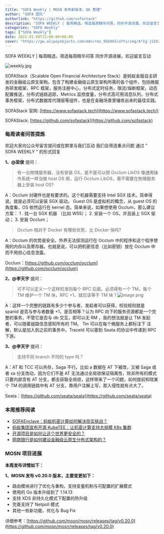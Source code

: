 ```yaml
---
title: "SOFA Weekly | MOSN 发布新版本，QA 整理"
author: "SOFA 团队"
authorlink: "https://github.com/sofastack"
description: "SOFA WEEKLY | 每周精选，筛选每周精华问答，同步开源进展，欢迎留言互动。"
categories: "SOFA Weekly"
tags: ["SOFA Weekly"]
date: 2021-01-08T15:00:00+08:00
cover: "https://gw.alipayobjects.com/mdn/rms_95b965/afts/img/A*Ig-jSIUZWx0AAAAAAAAAAAAAARQnAQ"
---
```


SOFA WEEKLY | 每周精选，筛选每周精华问答
同步开源进展，欢迎留言互动

![weekly.jpg](https://gw.alipayobjects.com/mdn/rms_95b965/afts/img/A*ARgKS6SuU7YAAAAAAAAAAAAAARQnAQ)

SOFAStack（Scalable Open Financial Architecture Stack）是蚂蚁金服自主研发的金融级云原生架构，包含了构建金融级云原生架构所需的各个组件，包括微服务研发框架，RPC 框架，服务注册中心，分布式定时任务，限流/熔断框架，动态配置推送，分布式链路追踪，Metrics 监控度量，分布式高可用消息队列，分布式事务框架，分布式数据库代理层等组件，也是在金融场景里锤炼出来的最佳实践。

SOFAStack 官网: [https://www.sofastack.tech](https://www.sofastack.tech/)

SOFAStack: [https://github.com/sofastack](https://github.com/sofastack)

### 每周读者问答提炼

欢迎大家向公众号留言提问或在群里与我们互动
我们会筛选重点问题
通过 " SOFA WEEKLY " 的形式回复

**1、@梁俊** 提问：

> 有一台物理服务器，没有安装 OS，是不是可以把 Occlum LibOS 像通用操作系统一样当做 host OS 用，运行 Occlum LibOS，需不需要在物理服务器上安装 host OS?

A：Occlum 对硬件也是有要求的。这个机器需要支持 Intel SGX 技术。简单得说，就是必须可以安装 SGX 驱动。 Guest OS 是虚拟机的概念，从 guest OS 的角度看，OS 依然运行在 kernel 态。简单来说，如果想使用 Occlum，那么建议方案：
1 . 找一台 SGX 机器 （比如 W55）；
2. 安装一个 OS，并且装上 SGX 驱动；
3. 安装 Occlum；

> Occlum 相对于 Docker 有哪些优势，比 Docker 快吗?

 A：Occlum 的优势是安全。外界无法探测运行在 Occlum 中的程序和这个程序使用的内存以及寄存器。也就是说，可以把机密信息（比如密钥）放在 Occlum 中而不用担心信息泄露。
 
Occlum：[https://github.com/occlum/occlum](https://github.com/occlum/occlum)

**2、@李天宇** 提问：

> 可不可以定义一个这样的准则每个 RPC 后面，必须得有一个 TM，每个 TM 维护一个 TM 块，RPC +1，就应该等于 TM 块？![image.png](https://cdn.nlark.com/yuque/0/2021/png/2883938/1610097783709-8b04869f-1857-48db-9e22-de80cc68cc7f.png)

A：这样一个完整的链路有多少个参与者，发起者可以获得，校验规则就是 spanid 是否与参与者数量 +1，是否相等？认为 RPC 向下的服务资源都是一个完整的事务，不管它是否与 db 交互，即可以无 RM ，我的想法就是让 TM 发起者，可以随着链路信息感知所有的 TM。
Tm 可以在每个微服务上都标注下 注解，默认是加入到之前的事务中。TraceId 可以塞到 Seata 的协议中传递到 RPC 下游。

**3、@李天宇** 提问：

> 支持不同 branch 不同的 type 吗？

A：AT 和 TCC 可以共存，Saga 不行。比如 a 数据在 AT 下被改，又被 Saga 或者 xa 分支改动，因为它们不是 AT 无法通过全局锁保证隔离性，除非所有的模式只要内部含有 AT 分支，都去获取全局锁，这样带来了一个问题，如何提前知晓某个 TM 的调用链路中有 AT 分支，靠用户注解上写，那入侵性就有点大了。

Seata：[https://github.com/seata/seata](https://github.com/seata/seata)

### 本周推荐阅读

- [SOFAEnclave：蚂蚁机密计算如何解决现实挑战？](http://mp.weixin.qq.com/s?__biz=MzUzMzU5Mjc1Nw==&mid=2247487180&idx=1&sn=65a2967f13f1b578e5e2313b8876b6d7&chksm=faa0e116cdd76800677b9d086b4aee924d2b356d4ae080786cb0565d9f499efcd08a2ccff298&scene=21)
- [蚂蚁集团宣布开源 KubeTEE：让机密计算支持大规模 K8s 集群](http://mp.weixin.qq.com/s?__biz=MzUzMzU5Mjc1Nw==&mid=2247487020&idx=1&sn=fda0674ab5ba6ca08fe279178ffa2ea3&chksm=faa0e1f6cdd768e0eae59d2aa410c70ac9c89a67230b4824d697cb796e7199f1384663ea5644&scene=21)
- [开源项目是如何让这个世界更安全的？](http://mp.weixin.qq.com/s?__biz=MzUzMzU5Mjc1Nw==&mid=2247487060&idx=1&sn=48ed2ad1c75daecdbf8bf5f8fb71451e&chksm=faa0e18ecdd768989197c482dda02be2a3eb0f3e3dcac40e1de14229bfb782d4984a150ff19b&scene=21)
- [网商银行是如何建设金融级云原生分布式架构的？](http://mp.weixin.qq.com/s?__biz=MzUzMzU5Mjc1Nw==&mid=2247487074&idx=1&sn=8db3c74c5b4c024314a3f1743998d545&chksm=faa0e1b8cdd768aebe339efc0c24f093d6cdc2d8bfc1f4c548312090e4cb3b165201c84361be&scene=21)

### MOSN 项目进展

**本周发布详情如下：**

**1、MOSN 发布  v0.20.0 版本，主要变更如下：**

-  路由模块进行了优化与重构，支持变量机制与可配置的扩展模式
- 使用的 Go 版本升级到了 1.14.13
- 支持 XDS 非持久化模式下配置的热升级
- 完善支持了 Netpoll 模式
- 其他一些新功能、优化与 Bug Fix

详细参考：[https://github.com/mosn/mosn/releases/tag/v0.20.0](https://github.com/mosn/mosn/releases/tag/v0.20.0)
